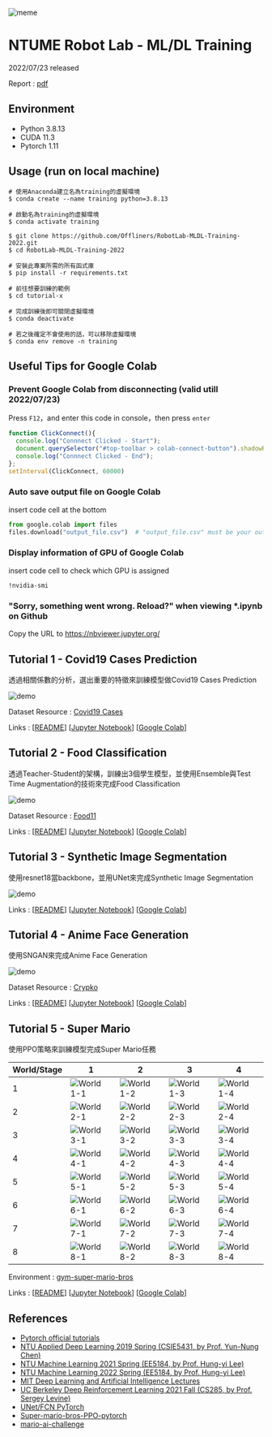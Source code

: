 ![meme](meme.jpg)

# NTUME Robot Lab - ML/DL Training
2022/07/23 released

Report : [pdf](20220723_training.pdf)

## Environment
* Python 3.8.13
* CUDA 11.3
* Pytorch 1.11

## Usage (run on local machine)
```shell
# 使用Anaconda建立名為training的虛擬環境
$ conda create --name training python=3.8.13

# 啟動名為training的虛擬環境
$ conda activate training

$ git clone https://github.com/Offliners/RobotLab-MLDL-Training-2022.git
$ cd RobotLab-MLDL-Training-2022

# 安裝此專案所需的所有函式庫
$ pip install -r requirements.txt

# 前往想要訓練的範例
$ cd tutorial-x

# 完成訓練後即可關閉虛擬環境
$ conda deactivate

# 若之後確定不會使用的話，可以移除虛擬環境
$ conda env remove -n training
```

## Useful Tips for Google Colab
### Prevent Google Colab from disconnecting (valid utill 2022/07/23)
Press `F12`，and enter this code in console，then press `enter`
```javascript
function ClickConnect(){
  console.log("Connnect Clicked - Start"); 
  document.querySelector("#top-toolbar > colab-connect-button").shadowRoot.querySelector("#connect").click();
  console.log("Connnect Clicked - End"); 
};
setInterval(ClickConnect, 60000)
```

### Auto save output file on Google Colab
insert code cell at the bottom
```python
from google.colab import files
files.download("output_file.csv")  # "output_file.csv" must be your output file name
```

### Display information of GPU of Google Colab
insert code cell to check which GPU is assigned
```shell
!nvidia-smi
```
### "Sorry, something went wrong. Reload?" when viewing *.ipynb on Github
Copy the URL to https://nbviewer.jupyter.org/

## Tutorial 1 - Covid19 Cases Prediction
透過相關係數的分析，選出重要的特徵來訓練模型做Covid19 Cases Prediction

![demo](./tutorial-1/img/tutorial-1-correlation-analysis.png)

Dataset Resource : [Covid19 Cases](https://www.kaggle.com/competitions/ml2022spring-hw1/data)

Links : [[README](./tutorial-1/README.md)] [[Jupyter Notebook](./tutorial-1/colab/tutorial-1.ipynb)] [[Google Colab](https://colab.research.google.com/github/Offliners/RobotLab-MLDL-Training-2022/blob/main/tutorial-1/colab/tutorial-1.ipynb)]

## Tutorial 2 - Food Classification
透過Teacher-Student的架構，訓練出3個學生模型，並使用Ensemble與Test Time Augmentation的技術來完成Food Classification

![demo](./tutorial-2/img/tutorial-2-test_image_pred.gif)

Dataset Resource : [Food11](https://www.kaggle.com/competitions/ml2021spring-hw3/data)

Links : [[README](./tutorial-2/README.md)] [[Jupyter Notebook](./tutorial-2/colab/tutorial-2.ipynb)] [[Google Colab](https://colab.research.google.com/github/Offliners/RobotLab-MLDL-Training-2022/blob/main/tutorial-2/colab/tutorial-2.ipynb)]

## Tutorial 3 - Synthetic Image Segmentation
使用resnet18當backbone，並用UNet來完成Synthetic Image Segmentation

![demo](./tutorial-3/img/tutorial-3-demo.gif)

Links : [[README](./tutorial-3/README.md)] [[Jupyter Notebook](https://github.com/Offliners/RobotLab-MLDL-Training-2022/blob/main/tutorial-3/colab/tutorial-3.ipynb)] [[Google Colab](https://colab.research.google.com/github/Offliners/RobotLab-MLDL-Training-2022/blob/main/tutorial-3/colab/tutorial-3.ipynb)]

## Tutorial 4 - Anime Face Generation
使用SNGAN來完成Anime Face Generation

![demo](./tutorial-4/img/tutorial-4-demo.gif)

Dataset Resource : [Crypko](https://crypko.ai/#)

Links : [[README](./tutorial-4/README.md)] [[Jupyter Notebook](https://github.com/Offliners/RobotLab-MLDL-Training-2022/blob/main/tutorial-4/colab/tutorial-4.ipynb)] [[Google Colab](https://colab.research.google.com/github/Offliners/RobotLab-MLDL-Training-2022/blob/main/tutorial-4/colab/tutorial-4.ipynb)]

## Tutorial 5 - Super Mario
使用PPO策略來訓練模型完成Super Mario任務

|World/Stage|1|2|3|4|
|-|-|-|-|-|
|1|![World 1-1](./tutorial-5/img/mario_world_1_1.gif)|![World 1-2](./tutorial-5/img/mario_world_1_2.gif)|![World 1-3](./tutorial-5/img/mario_world_1_3.gif)|![World 1-4](./tutorial-5/img/mario_world_1_4.gif)|
|2|![World 2-1](./tutorial-5/img/mario_world_2_1.gif)|![World 2-2](./tutorial-5/img/mario_world_2_2.gif)|![World 2-3](./tutorial-5/img/mario_world_2_3.gif)|![World 2-4](./tutorial-5/img/mario_world_2_4.gif)|
|3|![World 3-1](./tutorial-5/img/mario_world_3_1.gif)|![World 3-2](./tutorial-5/img/mario_world_3_2.gif)|![World 3-3](./tutorial-5/img/mario_world_3_3.gif)|![World 3-4](./tutorial-5/img/mario_world_3_4.gif)|
|4|![World 4-1](./tutorial-5/img/mario_world_4_1.gif)|![World 4-2](./tutorial-5/img/mario_world_4_2.gif)|![World 4-3](./tutorial-5/img/mario_world_4_3.gif)|![World 4-4](./tutorial-5/img/mario_world_4_4.gif)|
|5|![World 5-1](./tutorial-5/img/mario_world_5_1.gif)|![World 5-2](./tutorial-5/img/mario_world_5_2.gif)|![World 5-3](./tutorial-5/img/mario_world_5_3.gif)|![World 5-4](./tutorial-5/img/mario_world_5_4.gif)|
|6|![World 6-1](./tutorial-5/img/mario_world_6_1.gif)|![World 6-2](./tutorial-5/img/mario_world_6_2.gif)|![World 6-3](./tutorial-5/img/mario_world_6_3.gif)|![World 6-4](./tutorial-5/img/mario_world_6_4.gif)|
|7|![World 7-1](./tutorial-5/img/mario_world_7_1.gif)|![World 7-2](./tutorial-5/img/mario_world_7_2.gif)|![World 7-3](./tutorial-5/img/mario_world_7_3.gif)|![World 7-4](./tutorial-5/img/mario_world_7_4.gif)|
|8|![World 8-1](./tutorial-5/img/mario_world_8_1.gif)|![World 8-2](./tutorial-5/img/mario_world_8_2.gif)|![World 8-3](./tutorial-5/img/mario_world_8_3.gif)|![World 8-4](./tutorial-5/img/mario_world_8_4.gif)|

Environment : [gym-super-mario-bros](https://github.com/Kautenja/gym-super-mario-bros)

Links : [[README](./tutorial-5/README.md)] [[Jupyter Notebook](https://github.com/Offliners/RobotLab-MLDL-Training-2022/blob/main/tutorial-5/colab/tutorial-5.ipynb)] [[Google Colab](https://colab.research.google.com/github/Offliners/RobotLab-MLDL-Training-2022/blob/main/tutorial-5/colab/tutorial-5.ipynb)]

## References
* [Pytorch official tutorials](https://pytorch.org/tutorials/)
* [NTU Applied Deep Learning 2019 Spring (CSIE5431, by Prof. Yun-Nung Chen)](https://www.csie.ntu.edu.tw/~miulab/s107-adl/syllabus)
* [NTU Machine Learning 2021 Spring (EE5184, by Prof. Hung-yi Lee)](https://speech.ee.ntu.edu.tw/~hylee/ml/2021-spring.php)
* [NTU Machine Learning 2022 Spring (EE5184, by Prof. Hung-yi Lee)](https://speech.ee.ntu.edu.tw/~hylee/ml/2022-spring.php)
* [MIT Deep Learning and Artificial Intelligence Lectures](https://github.com/lexfridman/mit-deep-learning)
* [UC Berkeley Deep Reinforcement Learning 2021 Fall (CS285, by Prof. Sergey Levine)](https://rail.eecs.berkeley.edu/deeprlcourse/)
* [UNet/FCN PyTorch](https://github.com/usuyama/pytorch-unet)
* [Super-mario-bros-PPO-pytorch](https://github.com/uvipen/Super-mario-bros-PPO-pytorch)
* [mario-ai-challenge](https://github.com/karaage0703/mario-ai-challenge)
